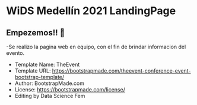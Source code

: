 # WiDS  Medellín 2021 LandingPage

## Empezemos!! 🚀

-Se realizo la pagina web en equipo, con el fin de brindar informacion del evento.




- Template Name: TheEvent
- Template URL: https://bootstrapmade.com/theevent-conference-event-bootstrap-template/
- Author: BootstrapMade.com
- License: https://bootstrapmade.com/license/
- Editing by Data Science Fem

